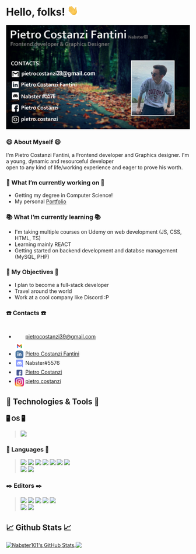 # Hello, folks! <img src="https://raw.githubusercontent.com/Nabster101/Nabster101/master/wave.gif" width="30px">

<!--Main banner -->
![Header](https://raw.githubusercontent.com/Nabster101/Nabster101/master/ReadmeBanner.png "Header")

### 😄 About Myself 😄

I'm Pietro Costanzi Fantini, a Frontend developer and Graphics designer. I'm a young, dynamic and resourceful developer   
open to any kind of life/working experience and eager to prove his worth. 

<!-- Working -->
### 🔨 What I’m currently working on 🔨
- Getting my degree in Computer Science!
- My personal <a href="http://pietro.ml/" target="_top">Portfolio</a>

<!-- Learning -->
### 📚 What I’m currently learning 📚
- I'm taking multiple courses on Udemy on web development (JS, CSS, HTML, TS)
- Learning mainly REACT 
- Getting started on backend development and databse management (MySQL, PHP)

<!-- My objectives sections -->
### 🚀 My Objectives 🚀
- I plan to become a full-stack developer
- Travel around the world
- Work at a cool company like Discord :P    

<!-- Contacts section -->
### ☎️ Contacts ☎️
- <img align="center" style="padding-top: 50px" src="https://raw.githubusercontent.com/Nabster101/Nabster101/master/Gmail.png" width="25px"> pietrocostanzi39@gmail.com  
- <img align="center" src="https://raw.githubusercontent.com/Nabster101/Nabster101/master/Linkedin.png" width="25px"> <a href="https://www.linkedin.com/in/pietro-costanzi-fantini/" target="_top">Pietro Costanzi Fantini</a>  
- <img align="center" src="https://raw.githubusercontent.com/Nabster101/Nabster101/master/Discord.png" width="25px"> Nabster#5576  
- <img align="center" src="https://raw.githubusercontent.com/Nabster101/Nabster101/master/Facebook.png" width="25px"> <a href="https://www.facebook.com/pietro.costanzi.10/">Pietro Costanzi</a>  
- <img align="center" src="https://raw.githubusercontent.com/Nabster101/Nabster101/master/Instagram.png" width="25px"> <a href="https://www.instagram.com/pietro.costanzi/">pietro.costanzi</a>  


<!-- Technologies & Tools -->
## 🔧 Technologies & Tools 🔧

### 🖥️ OS 🖥️
>![](https://img.shields.io/badge/Windows-informational?style=flat&logo=windows)

### 📖 Languages 📖
>![](https://img.shields.io/badge/JavaScript-informational?style=flat&logo=javascript&logoColor=white&color=2BBC8A)
![](https://img.shields.io/badge/CSS-informational?style=flat&logo=css3&logoColor=white&color=2BBC8A)
![](https://img.shields.io/badge/HTML-informational?style=flat&logo=html5&logoColor=white&color=2BBC8A)
![](https://img.shields.io/badge/TypeScript-informational?style=flat&logo=typescript&logoColor=white&color=2BBC8A)
![](https://img.shields.io/badge/REACT-informational?style=flat&logo=react&logoColor=white&color=2BBC8A)
![](https://img.shields.io/badge/Gatsby.js-informational?style=flat&logo=gatsby&logoColor=white&color=2BBC8A)
![](https://img.shields.io/badge/Java-informational?style=flat&logo=java&logoColor=white&color=2BBC8A)  
![](https://img.shields.io/badge/C++-informational?style=flat&logo=c&logoColor=white&color=2BBC8A)
![](https://img.shields.io/badge/MySQL-informational?style=flat&logo=mysql&logoColor=white&color=2BBC8A)

### ✒️ Editors ✒️
>![](https://img.shields.io/badge/IntelliJ_IDEA-informational?style=flat&logo=intellij-idea&logoColor=white&color=1B4965)
![](https://img.shields.io/badge/Webstorm-informational?style=flat&logo=webstorm&logoColor=white&color=1B4965)
![](https://img.shields.io/badge/Visual_Studio_Code-informational?style=flat&logo=visual-studio-code&logoColor=white&color=1B4965)
![](https://img.shields.io/badge/IntelliJ_IDEA-informational?style=flat&logo=intellij-idea&logoColor=white&color=1B4965)
![](https://img.shields.io/badge/Adobe_Photoshop-informational?style=flat&logo=adobe-photoshop&logoColor=white&color=1B4965)  
![](https://img.shields.io/badge/Adobe_After_Effects-informational?style=flat&logo=adobe-after-effects&logoColor=white&color=1B4965)
![](https://img.shields.io/badge/Data_Grip-informational?style=flat&logo=jetbrains&logoColor=white&color=1B4965)  


## 📈 Github Stats 📈
<!-- Github stats -->
<a href="https://github.com/Nabster101/Nabster101">
  <img align="center" src="https://github-readme-stats.vercel.app/api?username=Nabster101&show_icons=true&line_height=27&count_private=true&title_color=ffffff&text_color=c9cacc&icon_color=2bbc8a&bg_color=1d1f21" alt="Nabster101's GitHub Stats" />
</a>  

<a href="https://github.com/Nabster101/Portfolio">
  <img align="center" src="https://github-readme-stats.vercel.app/api/pin/?username=Nabster101&repo=Portfolio&title_color=ffffff&text_color=c9cacc&icon_color=2bbc8a&bg_color=1d1f21" />
</a>

